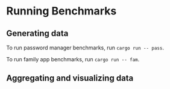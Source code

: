 # Running Benchmarks

## Generating data

To run password manager benchmarks, run `cargo run -- pass`.

To run family app benchmarks, run `cargo run -- fam`.

## Aggregating and visualizing data
